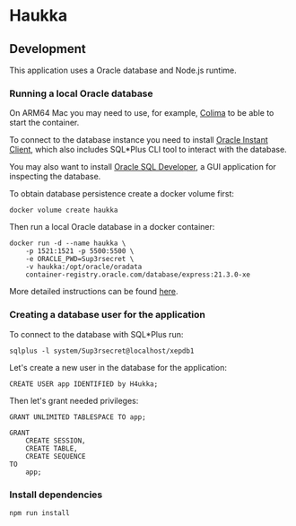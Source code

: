 # Haukka

## Development

This application uses a Oracle database and Node.js runtime.

### Running a local Oracle database

On ARM64 Mac you may need to use, for example, [Colima](https://github.com/abiosoft/colima) to be able to start the container.

To connect to the database instance you need to install [Oracle Instant Client](https://www.oracle.com/database/technologies/instant-client.html), which also includes SQL\*Plus CLI tool to interact with the database.

You may also want to install [Oracle SQL Developer](https://www.oracle.com/database/sqldeveloper/), a GUI application for inspecting the database.

To obtain database persistence create a docker volume first:

```
docker volume create haukka
```

Then run a local Oracle database in a docker container:

```
docker run -d --name haukka \
    -p 1521:1521 -p 5500:5500 \
    -e ORACLE_PWD=Sup3rsecret \
    -v haukka:/opt/oracle/oradata
    container-registry.oracle.com/database/express:21.3.0-xe
```

More detailed instructions can be found [here](https://container-registry.oracle.com/).

### Creating a database user for the application

To connect to the database with SQL\*Plus run:

```
sqlplus -l system/Sup3rsecret@localhost/xepdb1
```

Let's create a new user in the database for the application:

```
CREATE USER app IDENTIFIED by H4ukka;
```

Then let's grant needed privileges:

```
GRANT UNLIMITED TABLESPACE TO app;
```

```
GRANT
    CREATE SESSION,
   	CREATE TABLE,
   	CREATE SEQUENCE
TO
    app;
```

### Install dependencies

```
npm run install
```
